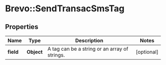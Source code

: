 # Brevo::SendTransacSmsTag

## Properties
Name | Type | Description | Notes
------------ | ------------- | ------------- | -------------
**field** | **Object** | A tag can be a string or an array of strings. | [optional] 


